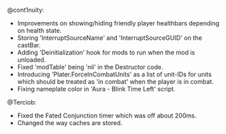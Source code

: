 @cont1nuity:
- Improvements on showing/hiding friendly player healthbars depending on health state.
- Storing 'InterruptSourceName' and 'InterruptSourceGUID' on the castBar.
- Adding 'Deinitialization' hook for mods to run when the mod is unloaded.
- Fixed 'modTable' being 'nil' in the Destructor code.
- Introducing 'Plater.ForceInCombatUnits' as a list of unit-IDs for units which should be treated as 'in combat' when the player is in combat.
- Fixing nameplate color in 'Aura - Blink Time Left' script.

@Terciob:
- Fixed the Fated Conjunction timer which was off about 200ms.
- Changed the way caches are stored.

